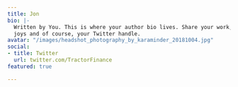 ```yaml
---
title: Jon
bio: |-
  Written by You. This is where your author bio lives. Share your work, your
  joys and of course, your Twitter handle.
avatar: "/images/headshot_photography_by_karaminder_20181004.jpg"
social:
- title: Twitter
  url: twitter.com/TractorFinance
featured: true

---
```

